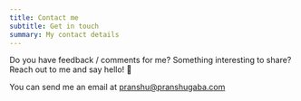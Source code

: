 ```yaml
---
title: Contact me
subtitle: Get in touch
summary: My contact details
---
```


Do you have feedback / comments for me? Something interesting to share?  Reach out to me and say hello!  :wave:

You can send me an email at pranshu@pranshugaba.com